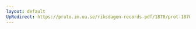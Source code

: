 ```yaml
---
layout: default
UpRedirect: https://pruto.im.uu.se/riksdagen-records-pdf/1870/prot-1870--ak--126/prot-1870--ak--126_007.pdf
---
```

